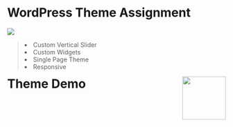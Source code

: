 <div display="inline"> <h1>WordPress Theme Assignment </h1>  <img src="https://i.ibb.co/dLjmzqP/Webp-net-resizeimage.png"> <div>

<blockquote>
  <li>Custom Vertical Slider</li>
  <li>Custom Widgets</li>
  <li>Single Page Theme</li>
  <li>Responsive</li>
</blockquote>


<h1 style="display:inline"> Theme Demo <img align="right" src="https://cdn0.iconfinder.com/data/icons/ui-essence/32/_1ui-512.png" height="100" width="100"> </h1>
 
